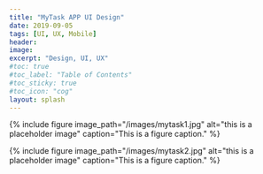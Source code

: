 ```yaml
---
title: "MyTask APP UI Design"
date: 2019-09-05
tags: [UI, UX, Mobile]
header:
image:
excerpt: "Design, UI, UX"
#toc: true
#toc_label: "Table of Contents"
#toc_sticky: true
#toc_icon: "cog"
layout: splash
---
```


{% include figure image_path="/images/mytask1.jpg" alt="this is a placeholder image" caption="This is a figure caption." %}


{% include figure image_path="/images/mytask2.jpg" alt="this is a placeholder image" caption="This is a figure caption." %}